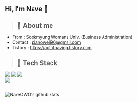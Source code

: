 <h2>Hi, I'm Nave 👋</h2>


> <h2> 💭 About me </h2>

+ From : Sookmyung Womans Univ. (Business Administration)
+ Contact : pianowell96@gmail.com
+ Tistory : https://actofnaving.tistory.com


> <h2> 🔗 Tech Stack  </h2> 

  <div>
  <img src="https://img.shields.io/badge/JavaScript-F7DF1E?style=for-the-badge&logo=JavaScript&logoColor=white">
  <img src="https://img.shields.io/badge/TypeScript-3178C6?style=for-the-badge&logo=TypeScript&logoColor=white">
  <img src="https://img.shields.io/badge/Python-3776AB?style=for-the-badge&logo=Python&logoColor=white">
  </div>
  <div>
  <img src="https://img.shields.io/badge/React-61DAFB?style=for-the-badge&logo=React&logoColor=white">
  </div>
<br/>
  <div >
  

![NaveOWO's github stats](https://github-readme-stats.vercel.app/api?username=NaveOWO&show_icons=true&theme=tokyonight)  

  </div>
  
  <!--
**NaveOWO/NaveOWO** is a ✨ _special_ ✨ repository because its `README.md` (this file) appears on your GitHub profile.
Here are some ideas to get you started:
- 🔭 I’m currently working on ...
- 🌱 I’m currently learning ...
- 👯 I’m looking to collaborate on ...
- 🤔 I’m looking for help with ...
- 💬 Ask me about ...
- 📫 How to reach me: ...
- 😄 Pronouns: ...
- ⚡ Fun fact: ...
-->





